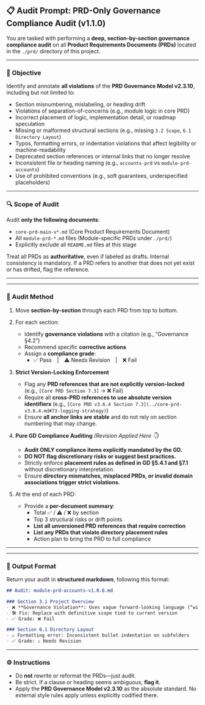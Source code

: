## 📋 Audit Prompt: PRD-Only Governance Compliance Audit (v1.1.0)

You are tasked with performing a **deep, section-by-section governance compliance audit** on all **Product Requirements Documents (PRDs)** located in the `./prd/` directory of this project.

---

### 🎯 Objective
Identify and annotate **all violations** of the **PRD Governance Model v2.3.10**, including but not limited to:

- Section misnumbering, mislabeling, or heading drift
- Violations of separation-of-concerns (e.g., module logic in core PRD)
- Incorrect placement of logic, implementation detail, or roadmap speculation
- Missing or malformed structural sections (e.g., missing `3.2 Scope`, `6.1 Directory Layout`)
- Typos, formatting errors, or indentation violations that affect legibility or machine-readability
- Deprecated section references or internal links that no longer resolve
- Inconsistent file or heading naming (e.g., `accounts-prd` vs `module-prd-accounts`)
- Use of prohibited conventions (e.g., soft guarantees, underspecified placeholders)

---

### 🔍 Scope of Audit
Audit **only the following documents**:

- `core-prd-main-v*.md` (Core Product Requirements Document)
- All `module-prd-*.md` files (Module-specific PRDs under `./prd/`)
- Explicitly exclude all `README.md` files at this stage

Treat all PRDs as **authoritative**, even if labeled as drafts. Internal consistency is mandatory. If a PRD refers to another that does not yet exist or has drifted, flag the reference.

---

---

### 🧭 Audit Method  
1. Move **section-by-section** through each PRD from top to bottom.  
2. For each section:  
    - Identify **governance violations** with a citation (e.g., “Governance §4.2”)  
    - Recommend specific **corrective actions**  
    - Assign a **compliance grade**:  
        - ✅ Pass | ⚠️ Needs Revision | ❌ Fail  

3. **Strict Version-Locking Enforcement**  
    - Flag any **PRD references that are not explicitly version-locked** (e.g., `[Core PRD Section 7.3]` → ❌ Fail)  
    - Require all **cross-PRD references to use absolute version identifiers** (e.g., `[Core PRD v3.6.4 Section 7.3](../core-prd-v3.6.4.md#73-logging-strategy)`)  
    - Ensure **all anchor links are stable** and do not rely on section numbering that may change.  

4. **Pure GD Compliance Auditing** *(Revision Applied Here 👇)*  
    - **Audit ONLY compliance items explicitly mandated by the GD.**  
    - **DO NOT flag discretionary risks or suggest best practices.**  
    - Strictly enforce **placement rules as defined in GD §5.4.1 and §7.1** without discretionary interpretation.  
    - Ensure **directory mismatches, misplaced PRDs, or invalid domain associations trigger strict violations.**  

5. At the end of each PRD:  
    - Provide a **per-document summary**:  
        - Total ✅ / ⚠️ / ❌ by section  
        - Top 3 structural risks or drift points  
        - **List all unversioned PRD references that require correction**  
        - **List any PRDs that violate directory placement rules**  
        - Action plan to bring the PRD to full compliance  

---
---

### 📁 Output Format
Return your audit in **structured markdown**, following this format:

```md
## Audit: module-prd-accounts-v1.0.6.md

### Section 3.1 Project Overview
- ❌ **Governance Violation**: Uses vague forward-looking language (“will eventually support…”), violating Governance §4.1, §5.2
- 🛠️ Fix: Replace with definitive scope tied to current version
- ✅ Grade: ❌ Fail

### Section 6.1 Directory Layout
- ⚠️ Formatting error: Inconsistent bullet indentation on subfolders
- ✅ Grade: ⚠️ Needs Revision
````

---

### ⚙️ Instructions

* Do **not** rewrite or reformat the PRDs—just audit.
* Be strict. If a clause or heading seems ambiguous, **flag it**.
* Apply the **PRD Governance Model v2.3.10** as the absolute standard. No external style rules apply unless explicitly codified there.

```
